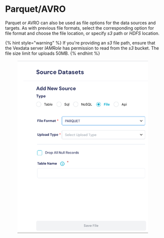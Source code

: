 # Parquet/AVRO

Parquet or AVRO can also be used as file options for the data sources and targets. As with previous file formats, select the corresponding option for file format and choose the file location, or specify _s3_ path or _HDFS_ location.

{% hint style="warning" %}
If you're providing an _s3_ file path, ensure that the Vexdata server _IAMRole_ has permission to read from the _s3_ bucket. The file size limit for uploads 50MB.
{% endhint %}

<figure><img src="../../../../../.gitbook/assets/image (106).png" alt=""><figcaption></figcaption></figure>
